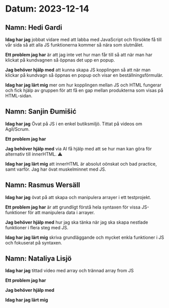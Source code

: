 # Datum: 2023-12-14

## Namn: Hedi Gardi

**Idag har jag** jobbat vidare med att labba med JavaScript och försökte få till vår sida så att alla JS funktionerna kommer så nära som slutmålet.

**Ett problem jag har** är att jag inte vet hur man får till så att när man har klickat på kundvagnen så öppnas det upp en popup.

**Jag behöver hjälp med** att kunna skapa JS kopplingen så att när man klickar på kundvagn så öppnas en popup och visar en beställningsförmulär.

**Idag har jag lärt mig** mer om hur kopplingen mellan JS och HTML fungerar och fick hjälp av gruppen för att få en gap mellan produkterna som visas på HTML-sidan.

## Namn: Sanjin Đumišić

**Idag har jag** Övat på JS i en enkel butiksmiljö. Tittat på videos om Agil/Scrum.

**Ett problem jag har**

**Jag behöver hjälp med** via AI få hjälp med att se hur man kan göra för alternativ till innerHTML. :warning:

**Idag har jag lärt mig** att innerHTML är absolut oönskat och bad practice, samt varför. Jag har övat muskelminnet med JS.

## Namn: Rasmus Wersäll

**Idag har jag** övat på att skapa och manipulera arrayer i ett testprojekt.

**Ett problem jag har** är att grundligt förstå hela syntaxen för vissa JS-funktioner för att manipulera data i arrayer. 

**Jag behöver hjälp med** hur jag ska tänka när jag ska skapa nestlade funktioner i flera steg med JS.

**Idag har jag lärt mig** skriva grundläggande och mycket enkla funktioner i JS och fokuserat på syntaxen.

## Namn: Nataliya Lisjö

**Idag har jag**  tittad video med array och trännad array from JS 

**Ett problem jag har**

**Jag behöver hjälp med**

**Idag har jag lärt mig**
